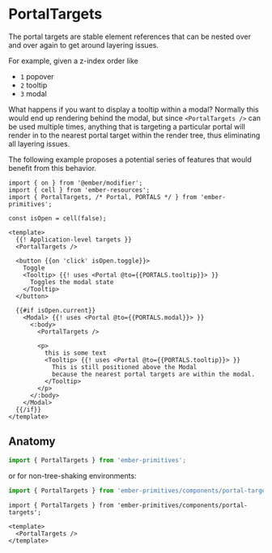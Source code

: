 # PortalTargets

The portal targets are stable element references that can be nested over and over again to get around layering issues. 

For example, given a z-index order like 
 - `1` popover
 - `2` tooltip
 - `3` modal

 What happens if you want to display a tooltip within a modal?
 Normally this would end up rendering behind the modal, but since `<PortalTargets />` can be used multiple times, anything that is targeting a particular portal will render in to the nearest portal target within the render tree, thus eliminating all layering issues.


The following example proposes a potential series of features that would benefit from this behavior.

```gjs 
import { on } from '@ember/modifier';
import { cell } from 'ember-resources';
import { PortalTargets, /* Portal, PORTALS */ } from 'ember-primitives';

const isOpen = cell(false);

<template>
  {{! Application-level targets }}
  <PortalTargets />

  <button {{on 'click' isOpen.toggle}}>
    Toggle
    <Tooltip> {{! uses <Portal @to={{PORTALS.tooltip}}> }}
      Toggles the modal state
    </Tooltip>
  </button>

  {{#if isOpen.current}}
    <Modal> {{! uses <Portal @to={{PORTALS.modal}}> }}
      <:body>
        <PortalTargets />

        <p>
          this is some text
          <Tooltip> {{! uses <Portal @to={{PORTALS.tooltip}}> }}
            This is still positioned above the Modal
            because the nearest portal targets are within the modal.
          </Tooltip>
        </p>
      </:body>
    </Modal>
  {{/if}}
</template>
 ```


## Anatomy

```js 
import { PortalTargets } from 'ember-primitives';
```

or for non-tree-shaking environments:
```js 
import { PortalTargets } from 'ember-primitives/components/portal-targets';
```

```gjs 
import { PortalTargets } from 'ember-primitives/components/portal-targets';

<template>
  <PortalTargets />
</template>
```
